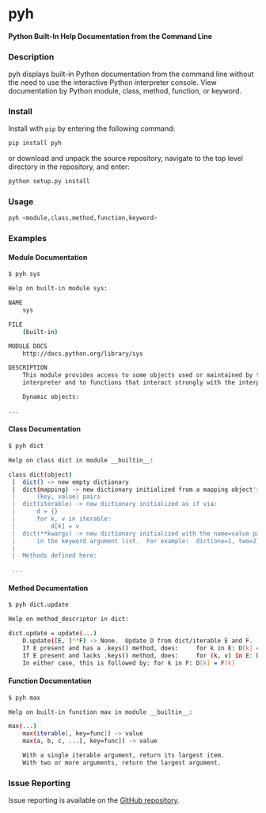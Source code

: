 pyh
=====

#### Python Built-In Help Documentation from the Command Line

### Description

pyh displays built-in Python documentation from the command line without the need to use the interactive Python interpreter console. View documentation by Python module, class, method, function, or keyword.

### Install

Install with `pip` by entering the following command:

``` bash
pip install pyh
```

or download and unpack the source repository, navigate to the top level directory in the repository, and enter:

``` bash
python setup.py install
```

### Usage

``` bash
pyh <module,class,method,function,keyword>
```

### Examples

#### Module Documentation

``` bash
$ pyh sys

Help on built-in module sys:

NAME
    sys

FILE
    (built-in)

MODULE DOCS
    http://docs.python.org/library/sys

DESCRIPTION
    This module provides access to some objects used or maintained by the
    interpreter and to functions that interact strongly with the interpreter.

    Dynamic objects:

...
```

#### Class Documentation

``` bash
$ pyh dict

Help on class dict in module __builtin__:

class dict(object)
 |  dict() -> new empty dictionary
 |  dict(mapping) -> new dictionary initialized from a mapping object's
 |      (key, value) pairs
 |  dict(iterable) -> new dictionary initialized as if via:
 |      d = {}
 |      for k, v in iterable:
 |          d[k] = v
 |  dict(**kwargs) -> new dictionary initialized with the name=value pairs
 |      in the keyword argument list.  For example:  dict(one=1, two=2)
 |
 |  Methods defined here:

 ...
```

#### Method Documentation

``` bash
$ pyh dict.update

Help on method_descriptor in dict:

dict.update = update(...)
    D.update([E, ]**F) -> None.  Update D from dict/iterable E and F.
    If E present and has a .keys() method, does:     for k in E: D[k] = E[k]
    If E present and lacks .keys() method, does:     for (k, v) in E: D[k] = v
    In either case, this is followed by: for k in F: D[k] = F[k]
```

#### Function Documentation

``` bash
$ pyh max

Help on built-in function max in module __builtin__:

max(...)
    max(iterable[, key=func]) -> value
    max(a, b, c, ...[, key=func]) -> value

    With a single iterable argument, return its largest item.
    With two or more arguments, return the largest argument.
```

### Issue Reporting

Issue reporting is available on the [GitHub repository](https://github.com/chrissimpkins/pyh/issues).
